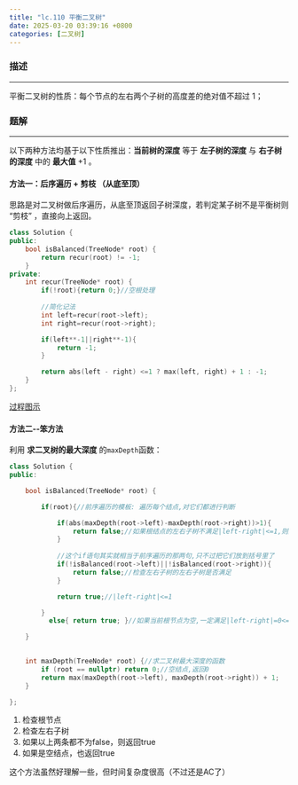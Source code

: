 ```yaml
---
title: "lc.110 平衡二叉树"
date: 2025-03-20 03:39:16 +0800
categories: [二叉树]
---
```


### 描述
---
平衡二叉树的性质：每个节点的左右两个子树的高度差的绝对值不超过 1；

### 题解
---
以下两种方法均基于以下性质推出：**当前树的深度** 等于 **左子树的深度** 与 **右子树的深度** 中的 **最大值** +1 。

#### 方法一：后序遍历 + 剪枝 （从底至顶）

思路是对二叉树做后序遍历，从底至顶返回子树深度，若判定某子树不是平衡树则 “剪枝” ，直接向上返回。

```cpp
class Solution {
public:
    bool isBalanced(TreeNode* root) {
        return recur(root) != -1;
    }
private:
    int recur(TreeNode* root) {
        if(!root){return 0;}//空根处理
		
		//简化记法
        int left=recur(root->left);
        int right=recur(root->right);

        if(left**-1||right**-1){
            return -1;
        }

        return abs(left - right) <=1 ? max(left, right) + 1 : -1;
    }
};
```

[过程图示](https://leetcode.cn/problems/balanced-binary-tree/solutions/8737/balanced-binary-tree-di-gui-fang-fa-by-jin40789108)

#### 方法二--笨方法

利用 **求二叉树的最大深度** 的`maxDepth`函数：

```cpp
class Solution {
public:

    bool isBalanced(TreeNode* root) {

        if(root){//前序遍历的模板: 遍历每个结点,对它们都进行判断

            if(abs(maxDepth(root->left)-maxDepth(root->right))>1){
                return false;//如果根结点的左右子树不满足|left-right|<=1,则返回false
            }
            
			//这个if语句其实就相当于前序遍历的那两句,只不过把它们放到括号里了
			if(!isBalanced(root->left)||!isBalanced(root->right)){
                return false;//检查左右子树的左右子树是否满足
            }

            return true;//|left-right|<=1

        }
          else{ return true; }//如果当前根节点为空,一定满足|left-right|=0<=1

    }
  

    int maxDepth(TreeNode* root) {//求二叉树最大深度的函数
        if (root == nullptr) return 0;//空结点,返回0
        return max(maxDepth(root->left), maxDepth(root->right)) + 1;
    }

};
```

1. 检查根节点
2. 检查左右子树
3. 如果以上两条都不为false，则返回true
4. 如果是空结点，也返回true

这个方法虽然好理解一些，但时间复杂度很高（不过还是AC了）